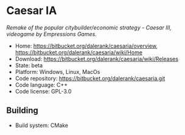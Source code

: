 # Caesar IA

_Remake of the popular citybuilder/economic strategy - Caesar III, videogame by Empressions Games._

- Home: https://bitbucket.org/dalerank/caesaria/overview, https://bitbucket.org/dalerank/caesaria/wiki/Home
- Download: https://bitbucket.org/dalerank/caesaria/wiki/Releases
- State: beta
- Platform: Windows, Linux, MacOs
- Code repository: https://bitbucket.org/dalerank/caesaria.git
- Code language: C++
- Code license: GPL-3.0

## Building

- Build system: CMake


